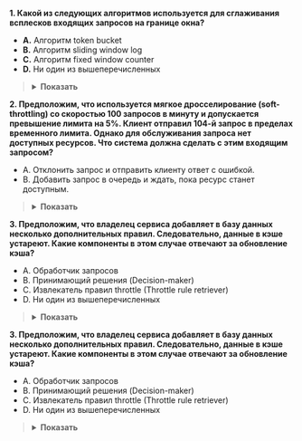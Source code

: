 **1. Какой из следующих алгоритмов используется для сглаживания всплесков входящих запросов на границе окна?**

*   **A.** Алгоритм token bucket
*   **B.** Алгоритм sliding window log
*   **C.** Алгоритм fixed window counter
*   **D.** Ни один из вышеперечисленных

> <details>
>  <summary><b>Показать</b></summary>
> Благодаря использованию скользящего окна, этот алгоритм не допускает всплесков запросов на границе окна.
>  </details>


**2. Предположим, что используется мягкое дросселирование (soft-throttling) со скоростью 100 запросов в минуту и допускается превышение лимита на 5%. Клиент отправил 104-й запрос в пределах временного лимита. Однако для обслуживания запроса нет доступных ресурсов. Что система должна сделать с этим входящим запросом?**

*   A. Отклонить запрос и отправить клиенту ответ с ошибкой.
*   B. Добавить запрос в очередь и ждать, пока ресурс станет доступным.

> <details>
>  <summary><b>Показать</b></summary>
> Поскольку с превышением лимита на 5%, ограничитель скорости может разрешить 105 запросов в минуту. Следовательно, запрос будет разрешен, и система поместит его в очередь до тех пор, пока не освободится необходимый ресурс.
>  </details>


**3. Предположим, что владелец сервиса добавляет в базу данных несколько дополнительных правил. Следовательно, данные в кэше устареют. Какие компоненты в этом случае отвечают за обновление кэша?**

*   A. Обработчик запросов
*   B. Принимающий решения (Decision-maker)
*   C. Извлекатель правил throttle (Throttle rule retriever)
*   D. Ни один из вышеперечисленных

> <details>
>  <summary><b>Показать</b></summary>
> Извлекатель правил throttle (Throttle rule retriever) проверяет изменения в правилах, обновленных или измененных владельцем сервиса. Таким образом, этот компоент отвечает за обновление кэша.
>  </details>

**3. Предположим, что владелец сервиса добавляет в базу данных несколько дополнительных правил. Следовательно, данные в кэше устареют. Какие компоненты в этом случае отвечают за обновление кэша?**

*   A. Обработчик запросов
*   B. Принимающий решения (Decision-maker)
*   C. Извлекатель правил throttle (Throttle rule retriever)
*   D. Ни один из вышеперечисленных

> <details>
>  <summary><b>Показать</b></summary>
> Извлекатель правил throttle (Throttle rule retriever) проверяет изменения в правилах, обновленных или измененных владельцем сервиса. Таким образом, этот компоент отвечает за обновление кэша.
>  </details>
